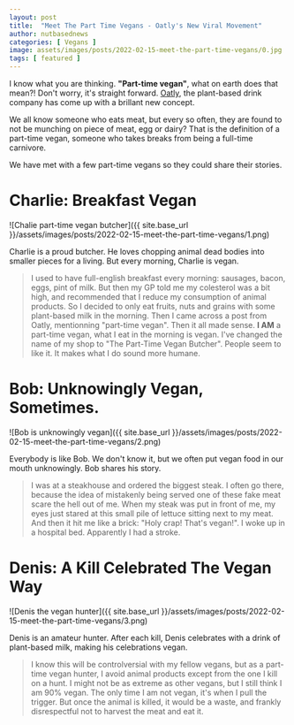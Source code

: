 ```yaml
---
layout: post
title:  "Meet The Part Time Vegans - Oatly's New Viral Movement"
author: nutbasednews
categories: [ Vegans ]
image: assets/images/posts/2022-02-15-meet-the-part-time-vegans/0.jpg
tags: [ featured ]
---
```


I know what you are thinking. **"Part-time vegan"**, what on earth does that mean?! Don't worry, it's straight forward. [Oatly](https://www.oatly.com), the plant-based drink company has come up with a brillant new concept.

We all know someone who eats meat, but every so often, they are found to not be munching on piece of meat, egg or dairy? That is the definition of a part-time vegan, someone who takes breaks from being a full-time carnivore.

We have met with a few part-time vegans so they could share their stories.

# Charlie: Breakfast Vegan

![Chalie part-time vegan butcher]({{ site.base_url }}/assets/images/posts/2022-02-15-meet-the-part-time-vegans/1.png)

Charlie is a proud butcher. He loves chopping animal dead bodies into smaller pieces for a living. But every morning, Charlie is vegan.

> I used to have full-english breakfast every morning: sausages, bacon, eggs, pint of milk. But then my GP told me my colesterol was a bit high, and recommended that I reduce my consumption of animal products. So I decided to only eat fruits, nuts and grains with some plant-based milk in the morning. Then I came across a post from Oatly, mentionning "part-time vegan". Then it all made sense. **I AM** a part-time vegan, what I eat in the morning is vegan. I've changed the name of my shop to "The Part-Time Vegan Butcher". People seem to like it. It makes what I do sound more humane.

# Bob: Unknowingly Vegan, Sometimes.

![Bob is unknowingly vegan]({{ site.base_url }}/assets/images/posts/2022-02-15-meet-the-part-time-vegans/2.png)

Everybody is like Bob. We don't know it, but we often put vegan food in our mouth unknowingly. Bob shares his story.

> I was at a steakhouse and ordered the biggest steak. I often go there, because the idea of mistakenly being served one of these fake meat scare the hell out of me. When my steak was put in front of me, my eyes just stared at this small pile of lettuce sitting next to my meat. And then it hit me like a brick: "Holy crap! That's vegan!". I woke up in a hospital bed. Apparently I had a stroke.

# Denis: A Kill Celebrated The Vegan Way

![Denis the vegan hunter]({{ site.base_url }}/assets/images/posts/2022-02-15-meet-the-part-time-vegans/3.png)

Denis is an amateur hunter. After each kill, Denis celebrates with a drink of plant-based milk, making his celebrations vegan.

> I know this will be controlversial with my fellow vegans, but as a part-time vegan hunter, I avoid animal products except from the one I kill on a hunt. I might not be as extreme as other vegans, but I still think I am 90% vegan. The only time I am not vegan, it's when I pull the trigger. But once the animal is killed, it would be a waste, and frankly disrespectful not to harvest the meat and eat it.
